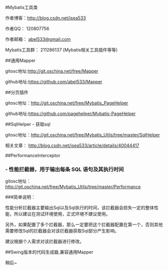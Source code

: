 #Mybatis工具类

作者博客：http://blog.csdn.net/isea533

作者QQ： 120807756

作者邮箱： abel533@gmail.com

Mybatis工具群： 211286137 (Mybatis相关工具插件等等)

##通用Mapper

gitosc地址:http://git.oschina.net/free/Mapper

github地址:https://github.com/abel533/Mapper

##分页插件

gitosc地址：http://git.oschina.net/free/Mybatis_PageHelper

github地址:https://github.com/pagehelper/Mybatis-PageHelper

##SqlHelper - 获取sql

gitosc地址：http://git.oschina.net/free/Mybatis_Utils/tree/master/SqlHelper 

相关文章： http://blog.csdn.net/isea533/article/details/40044417

##PerformanceInterceptor
###    - 性能拦截器，用于输出每条 SQL 语句及其执行时间

gitosc地址：http://git.oschina.net/free/Mybatis_Utils/tree/master/Performance

###简单说明：  

性能分析拦截器主要输出Sql以及Sql执行的时间，该拦截器会损失一定的整体性能，所以建议在测试环境使用，正式环境不建议使用。  

另外，如果配置了多个拦截器，那么一定要把这个拦截器配置在第一个，否则其他需要修改Sql的拦截器会对该拦截器获取Sql部分产生影响。  

建议根据个人需求对该拦截器进行修改。  

##Swing版本的代码生成器,兼容通用Mapper

稍后~